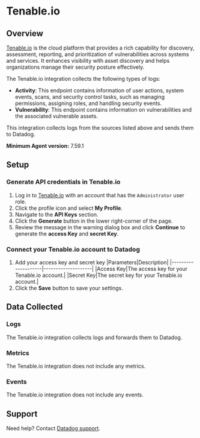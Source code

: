 # Tenable.io

## Overview

[Tenable.io][1] is the cloud platform that provides a rich capability for discovery, assessment, reporting, and prioritization of vulnerabilities across systems and services. It enhances visibility with asset discovery and helps organizations manage their security posture effectively.

The Tenable.io integration collects the following types of logs:

- **Activity**: This endpoint contains information of user actions, system events, scans, and security control tasks, such as managing permissions, assigning roles, and handling security events.
- **Vulnerability**: This endpoint contains information on vulnerabilities and the associated vulnerable assets.

This integration collects logs from the sources listed above and sends them to Datadog.

**Minimum Agent version:** 7.59.1

## Setup

### Generate API credentials in Tenable.io

1. Log in to [Tenable.io][4] with an account that has the `Administrator` user role.
2. Click the profile icon and select **My Profile**.
3. Navigate to the **API Keys** section.
4. Click the **Generate** button in the lower right-corner of the page.
5. Review the message in the warning dialog box and click **Continue** to generate the **access Key** and **secret Key**.

### Connect your Tenable.io account to Datadog

1. Add your access key and secret key
    |Parameters|Description|
    |--------------------|--------------------|
    |Access Key|The access key for your Tenable.io account.|
    |Secret Key|The secret key for your Tenable.io account.|
2. Click the **Save** button to save your settings.

## Data Collected

### Logs 

The Tenable.io integration collects logs and forwards them to Datadog.

### Metrics

The Tenable.io integration does not include any metrics.

### Events

The Tenable.io integration does not include any events.

## Support

Need help? Contact [Datadog support][5].

[1]: https://www.tenable.com/
[2]: https://docs.datadoghq.com/logs/explorer/
[3]: https://www.datadoghq.com/product/cloud-siem/
[4]: https://cloud.tenable.com/tio/app.html#/login
[5]: https://docs.datadoghq.com/help/